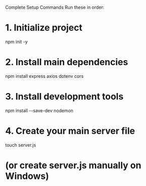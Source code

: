 Complete Setup Commands
Run these in order:

# 1. Initialize project
npm init -y

# 2. Install main dependencies
npm install express axios dotenv cors

# 3. Install development tools
npm install --save-dev nodemon

# 4. Create your main server file
touch server.js
# (or create server.js manually on Windows)

